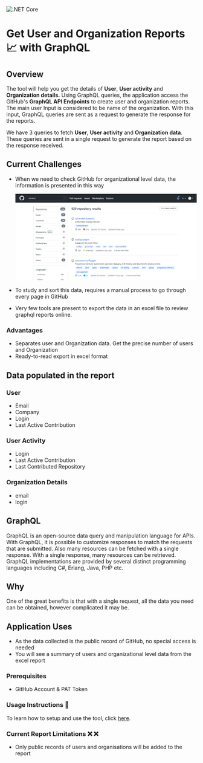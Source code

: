 ![.NET Core](https://github.com/CanarysAutomations/report-builder/workflows/.NET%20Core/badge.svg)

# Get User and Organization Reports 📈 with GraphQL

## Overview

The tool will help you get the details of **User**, **User activity** and **Organization details.** Using GraphQL queries, the application access the GitHub's **GraphQL API Endpoints** to create user and organization reports. The main user Input is considered to be name of the organization. With this input, GraphQL queries are sent as a request to generate the response for the reports.

We have 3 queries to fetch **User**, **User activity** and **Organization data**. These queries are sent in a single request to generate the report based on the response received.

## Current Challenges

- When we need to check GitHub for organizational level data, the information is presented in this way

  ![img](./images/github-search-window.PNG)

- To study and sort this data, requires a manual process to go through every page in GitHub
- Very few tools are present to export the data in an excel file to review graphql reports online.

### Advantages

- Separates user and Organization data. Get the precise number of users and Organization
- Ready-to-read export in excel format

## Data populated in the report

### User

- Email
- Company
- Login
- Last Active Contribution

### User Activity

- Login
- Last Active Contribution
- Last Contributed Repository

### Organization Details

- email
- login

## GraphQL

GraphQL is an open-source data query and manipulation language for APIs. With GraphQL, it is possible to customize responses to match the requests that are submitted. Also many resources can be fetched with a single response. With a single response, many resources can be retrieved. GraphQL implementations are provided by several distinct programming languages including C#, Erlang, Java, PHP etc.

## Why

One of the great benefits is that with a single request, all the data you need can be obtained, however complicated it may be.

## Application Uses

 - As the data collected is the public record of GitHub, no special access is needed
 - You will see a summary of users and organizational level data from the excel report

### Prerequisites

 - GitHub Account & PAT Token
 
### Usage Instructions :memo:

To learn how to setup and use the tool, click [here](https://github.com/CanarysAutomations/report-builder/wiki).

### Current Report Limitations :x: :x:

- Only public records of users and organisations will be added to the report
    



